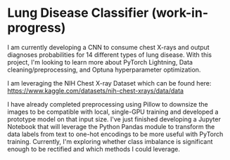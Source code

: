# Lung Disease Classifier  (work-in-progress)

I am currently developing a CNN to consume chest X-rays and output diagnoses probabilities for 14 different types of lung disease. With this project, I'm looking to learn more about PyTorch Lightning, Data cleaning/preprocessing, and Optuna hyperparameter optimization.

I am leveraging the NIH Chest X-ray Dataset which can be found here: 
https://www.kaggle.com/datasets/nih-chest-xrays/data/data 

I have already completed preprocessing using Pillow to downsize the images to be compatible with local, single-GPU training and developed a prototype model on that input size. I've just finished developing a Jupyter Notebook that will leverage the Python Pandas module to transform the data labels from text to one-hot encodings to be more useful with PyTorch training. Currently, I'm exploring whether class imbalance is significant enough to be rectified and which methods I could leverage.
